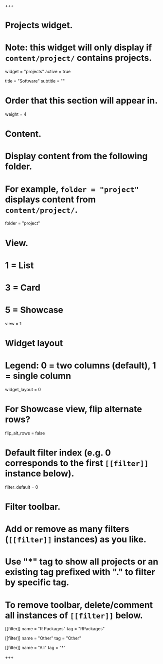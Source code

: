 +++
# Projects widget.
# Note: this widget will only display if `content/project/` contains projects.
widget = "projects"
active = true

title = "Software"
subtitle = ""

# Order that this section will appear in.
weight = 4

# Content.
# Display content from the following folder.
# For example, `folder = "project"` displays content from `content/project/`.
folder = "project"

# View.
#   1 = List
#   3 = Card
#   5 = Showcase
view = 1

# Widget layout
# Legend: 0 = two columns (default), 1 = single column
widget_layout = 0

# For Showcase view, flip alternate rows?
flip_alt_rows = false

# Default filter index (e.g. 0 corresponds to the first `[[filter]]` instance below).
filter_default = 0

# Filter toolbar.
# Add or remove as many filters (`[[filter]]` instances) as you like.
# Use "*" tag to show all projects or an existing tag prefixed with "." to filter by specific tag.
# To remove toolbar, delete/comment all instances of `[[filter]]` below.

[[filter]]
  name = "R Packages"
  tag = "RPackages"

[[filter]]
  name = "Other"
  tag = "Other"

[[filter]]
  name = "All"
  tag = "*"

+++